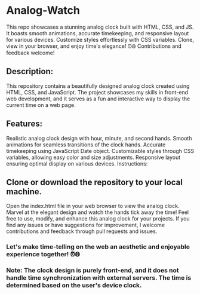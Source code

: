 # Analog-Watch
This repo showcases a stunning analog clock built with HTML, CSS, and JS. It boasts smooth animations, accurate timekeeping, and responsive layout for various devices. Customize styles effortlessly with CSS variables. Clone, view in your browser, and enjoy time's elegance! ⏰🌐 Contributions and feedback welcome!

## Description:
This repository contains a beautifully designed analog clock created using HTML, CSS, and JavaScript. The project showcases my skills in front-end web development, and it serves as a fun and interactive way to display the current time on a web page.

## Features:

Realistic analog clock design with hour, minute, and second hands.
Smooth animations for seamless transitions of the clock hands.
Accurate timekeeping using JavaScript Date object.
Customizable styles through CSS variables, allowing easy color and size adjustments.
Responsive layout ensuring optimal display on various devices.
Instructions:

## Clone or download the repository to your local machine.
Open the index.html file in your web browser to view the analog clock.
Marvel at the elegant design and watch the hands tick away the time!
Feel free to use, modify, and enhance this analog clock for your projects. If you find any issues or have suggestions for improvement, I welcome contributions and feedback through pull requests and issues.

### Let's make time-telling on the web an aesthetic and enjoyable experience together! ⏰🌐

### Note: The clock design is purely front-end, and it does not handle time synchronization with external servers. The time is determined based on the user's device clock.

